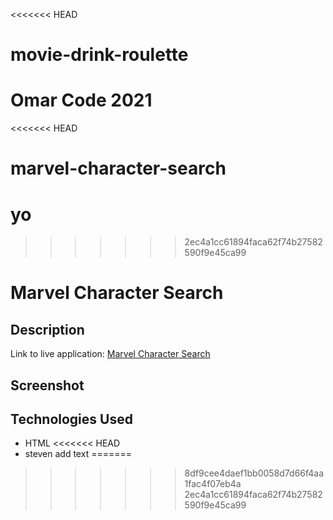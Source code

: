 <<<<<<< HEAD
# movie-drink-roulette

Omar Code 
2021
=======
<<<<<<< HEAD
# marvel-character-search


yo
=======
>>>>>>> 2ec4a1cc61894faca62f74b27582590f9e45ca99
# Marvel Character Search

## Description

Link to live application: [Marvel Character Search](#)

## Screenshot


## Technologies Used

- HTML
<<<<<<< HEAD
- steven add text
=======
>>>>>>> 8df9cee4daef1bb0058d7d66f4aa1fac4f07eb4a
>>>>>>> 2ec4a1cc61894faca62f74b27582590f9e45ca99
